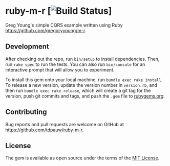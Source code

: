 # ruby-m-r [![Build Status](https://travis-ci.org/tdpauw/ruby-m-r.svg?branch=master)]

Greg Young's simple CQRS example written using Ruby https://github.com/gregoryyoung/m-r.

## Development

After checking out the repo, run `bin/setup` to install dependencies. Then, run `rake spec` to run the tests. You can also run `bin/console` for an interactive prompt that will allow you to experiment.

To install this gem onto your local machine, run `bundle exec rake install`. To release a new version, update the version number in `version.rb`, and then run `bundle exec rake release`, which will create a git tag for the version, push git commits and tags, and push the `.gem` file to [rubygems.org](https://rubygems.org).

## Contributing

Bug reports and pull requests are welcome on GitHub at https://github.com/tdpauw/ruby-m-r.


## License

The gem is available as open source under the terms of the [MIT License](http://opensource.org/licenses/MIT).

